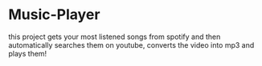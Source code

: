 # Music-Player
this project gets your most listened songs from spotify and then automatically searches them on youtube, converts the video into mp3 and plays them!
